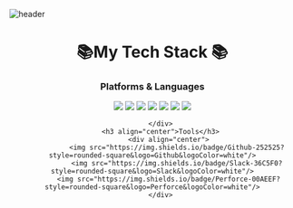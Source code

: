 ![header](https://capsule-render.vercel.app/api?type=waving&color=timeGradient&height=300&section=header&text=Greentea%20Github&fontSize=70)


<h1 align="center">📚My Tech Stack 📚</h1>
<p align="center">
	<h3 align="center">Platforms & Languages</h3>
		<div align="center">
	  		<img src="https://img.shields.io/badge/Python-3766AB?style=rounded-square&logo=Python&logoColor=white"/>
	  		<img src="https://img.shields.io/badge/React-194D33?style=rounded-square&logo=javascript&logoColor=white"/>
	    		<img src="https://img.shields.io/badge/Javascript-F7DF1E?style=rounded-square&logo=React&logoColor=white"/>
			<img src="https://img.shields.io/badge/HTML5-E34F26?style=rounded-square&logo=HTML5&logoColor=white" />
			<img src="https://img.shields.io/badge/CSS3-1572B6?style=rounded-square&logo=CSS3&logoColor=white" />
	  		<img src="https://img.shields.io/badge/Node.js-339933?style=rounded-square&logo=Node.js&logoColor=white"/>
			<img src="https://img.shields.io/badge/AWS-232F3E?style=rounded-square&logo=AWS&logoColor=white"/>

		</div>
    	<h3 align="center">Tools</h3>
     		<div align="center">
     			<img src="https://img.shields.io/badge/Github-252525?style=rounded-square&logo=Github&logoColor=white"/>
       			<img src="https://img.shields.io/badge/Slack-36C5F0?style=rounded-square&logo=Slack&logoColor=white"/>
			<img src="https://img.shields.io/badge/Perforce-00AEEF?style=rounded-square&logo=Perforce&logoColor=white"/>
	 	</div>


</p>
